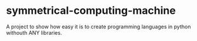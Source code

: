 # symmetrical-computing-machine
A project to show how easy it is to create programming languages in python withouth ANY libraries.
